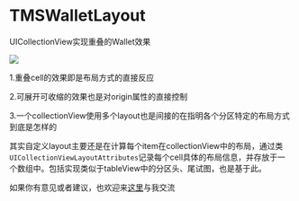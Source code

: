 # TMSWalletLayout
UICollectionView实现重叠的Wallet效果

![](https://upload-images.jianshu.io/upload_images/2172432-010735cbba193730.gif?imageMogr2/auto-orient/strip)

1.重叠cell的效果即是布局方式的直接反应

2.可展开可收缩的效果也是对origin属性的直接控制

3.一个collectionView使用多个layout也是间接的在指明各个分区特定的布局方式到底是怎样的

其实自定义layout主要还是在计算每个item在collectionView中的布局，通过类`UICollectionViewLayoutAttributes`记录每个cell具体的布局信息，并存放于一个数组中。包括实现类似于tableView中的分区头、尾试图，也是基于此。

如果你有意见或者建议，也欢迎来[这里](https://www.jianshu.com/p/c200b49d4939)与我交流
